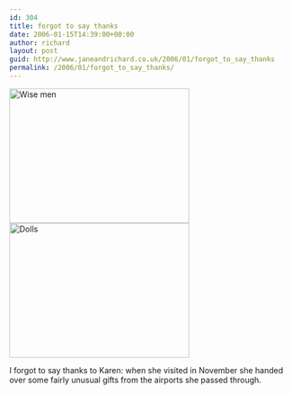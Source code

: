 ```yaml
---
id: 304
title: forgot to say thanks
date: 2006-01-15T14:39:00+00:00
author: richard
layout: post
guid: http://www.janeandrichard.co.uk/2006/01/forgot_to_say_thanks
permalink: /2006/01/forgot_to_say_thanks/
---
```

<img src="http://www.janeandrichard.co.uk/blog/img/2006/01/wise.jpg" width="320" height="240" alt="Wise men" />
  

<img src="http://www.janeandrichard.co.uk/blog/img/2006/01/dolls.jpg" width="320" height="240" alt="Dolls" /> 

I forgot to say thanks to Karen: when she visited in November she handed over some fairly unusual gifts from the airports she passed through.
